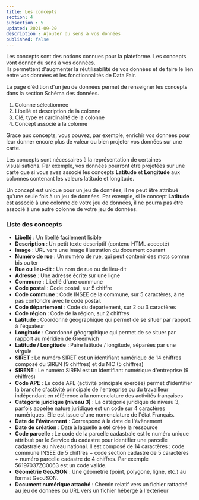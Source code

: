 ```yaml
---
title: Les concepts
section: 4
subsection : 5
updated: 2021-09-20
description : Ajouter du sens à vos données
published: false
---
```


Les concepts sont des notions connues pour la plateforme. Les concepts vont donner du sens à vos données.  
Ils permettent d'augmenter la réutilisabilité de vos données et de faire le lien entre vos données et les fonctionnalités de Data Fair.

La page d'édition d'un jeu de données permet de renseigner les concepts dans la section Schéma des données.

1. Colonne sélectionnée
2. Libellé et description de la colonne
3. Clé, type et cardinalité de la colonne
4. Concept associé à la colonne


Grace aux concepts, vous pouvez, par exemple, enrichir vos données pour leur donner encore plus de valeur ou bien projeter vos données sur une carte.

Les concepts sont nécessaires à la représentation de certaines visualisations. Par exemple, vos données pourront être projetées sur une carte que si vous avez associé les concepts **Latitude** et **Longitude** aux colonnes contenant les valeurs latitude et longitude.

Un concept est unique pour un jeu de données, il ne peut être attribué qu'une seule fois à un jeu de données. Par exemple, si le concept **Latitude** est associé à une colonne de votre jeu de données, il ne pourra pas être associé à une autre colonne de votre jeu de données.


### Liste des concepts

* **Libellé** : Un libellé facilement lisible
* **Description** : Un petit texte descriptif (contenu HTML accepté)
* **Image** : URL vers une image illustration du document courant
* **Numéro de rue** : Un numéro de rue, qui peut contenir des mots comme bis ou ter
* **Rue ou lieu-dit** : Un nom de rue ou de lieu-dit
* **Adresse** : Une adresse écrite sur une ligne
* **Commune** : Libellé d'une commune
* **Code postal** : Code postal, sur 5 chiffre
* **Code commune** : Code INSEE de la commune, sur 5 caractères, à ne pas confondre avec le code postal.
* **Code département** : Code du département, sur 2 ou 3 caractères
* **Code région** : Code de la région, sur 2 chiffres
* **Latitude** : Coordonné géographique qui permet de se situer par rapport à l'équateur
* **Longitude** : Coordonné géographique qui permet de se situer par rapport au méridien de Greenwich
* **Latitude / Longitude** : Paire latitude / longitude, séparées par une virgule
* **SIRET** : Le numéro SIRET est un identifiant numérique de 14 chiffres composé du SIREN (9 chiffres) et du NIC (5 chiffres)
* **SIRENE** : Le numéro SIREN est un identifiant numérique d'entreprise (9 chiffres)
* **Code APE** : Le code APE (activité principale exercée) permet d'identifier la branche d'activité principale de l'entreprise ou du travailleur indépendant en référence à la nomenclature des activités françaises
* **Catégorie juridique (niveau 3)** : La catégorie juridique de niveau 3, parfois appelée nature juridique est un code sur 4 caractères numériques. Elle est issue d'une nomenclature de l'état Français.
* **Date de l'évènement** : Correspond à la date de l'évènement
* **Date de création** : Date à laquelle a été créée la ressource
* **Code parcelle** : Le code de la parcelle cadastrale est le numéro unique attribué par le Service du cadastre pour identifier une parcelle cadastrale au niveau national. Il est composé de 14 caractères : code commune INSEE de 5 chiffres + code section cadastre de 5 caractères + numéro parcelle cadastre de 4 chiffres. Par exemple 56197037ZC0063 est un code valide.
* **Géométrie GeoJSON** : Une géométrie (point, polygone, ligne, etc.) au format GeoJSON.
* **Document numérique attaché** : Chemin relatif vers un fichier rattaché au jeu de données ou URL vers un fichier hébergé à l'extérieur
